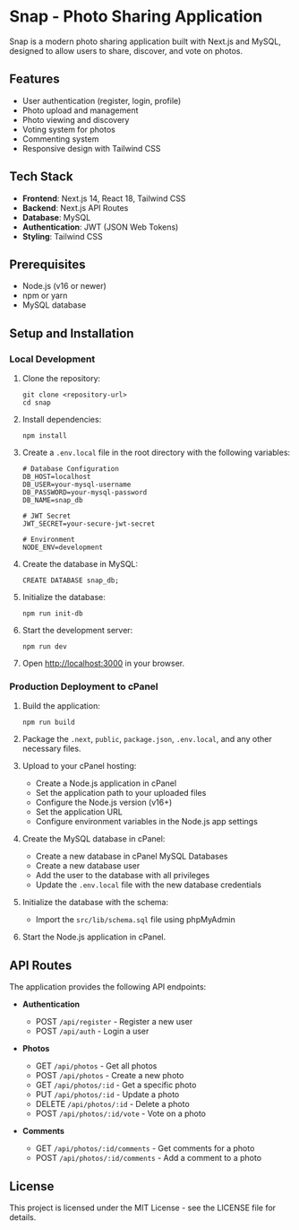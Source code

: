 # Snap - Photo Sharing Application

Snap is a modern photo sharing application built with Next.js and MySQL, designed to allow users to share, discover, and vote on photos.

## Features

- User authentication (register, login, profile)
- Photo upload and management
- Photo viewing and discovery
- Voting system for photos
- Commenting system
- Responsive design with Tailwind CSS

## Tech Stack

- **Frontend**: Next.js 14, React 18, Tailwind CSS
- **Backend**: Next.js API Routes
- **Database**: MySQL
- **Authentication**: JWT (JSON Web Tokens)
- **Styling**: Tailwind CSS

## Prerequisites

- Node.js (v16 or newer)
- npm or yarn
- MySQL database

## Setup and Installation

### Local Development

1. Clone the repository:
   ```
   git clone <repository-url>
   cd snap
   ```

2. Install dependencies:
   ```
   npm install
   ```

3. Create a `.env.local` file in the root directory with the following variables:
   ```
   # Database Configuration
   DB_HOST=localhost
   DB_USER=your-mysql-username
   DB_PASSWORD=your-mysql-password
   DB_NAME=snap_db

   # JWT Secret
   JWT_SECRET=your-secure-jwt-secret

   # Environment
   NODE_ENV=development
   ```

4. Create the database in MySQL:
   ```
   CREATE DATABASE snap_db;
   ```

5. Initialize the database:
   ```
   npm run init-db
   ```

6. Start the development server:
   ```
   npm run dev
   ```

7. Open [http://localhost:3000](http://localhost:3000) in your browser.

### Production Deployment to cPanel

1. Build the application:
   ```
   npm run build
   ```

2. Package the `.next`, `public`, `package.json`, `.env.local`, and any other necessary files.

3. Upload to your cPanel hosting:
   - Create a Node.js application in cPanel
   - Set the application path to your uploaded files
   - Configure the Node.js version (v16+)
   - Set the application URL
   - Configure environment variables in the Node.js app settings

4. Create the MySQL database in cPanel:
   - Create a new database in cPanel MySQL Databases
   - Create a new database user
   - Add the user to the database with all privileges
   - Update the `.env.local` file with the new database credentials

5. Initialize the database with the schema:
   - Import the `src/lib/schema.sql` file using phpMyAdmin

6. Start the Node.js application in cPanel.

## API Routes

The application provides the following API endpoints:

- **Authentication**
  - POST `/api/register` - Register a new user
  - POST `/api/auth` - Login a user

- **Photos**
  - GET `/api/photos` - Get all photos
  - POST `/api/photos` - Create a new photo
  - GET `/api/photos/:id` - Get a specific photo
  - PUT `/api/photos/:id` - Update a photo
  - DELETE `/api/photos/:id` - Delete a photo
  - POST `/api/photos/:id/vote` - Vote on a photo

- **Comments**
  - GET `/api/photos/:id/comments` - Get comments for a photo
  - POST `/api/photos/:id/comments` - Add a comment to a photo

## License

This project is licensed under the MIT License - see the LICENSE file for details. 
